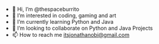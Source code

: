 - 👋 Hi, I’m @thespaceburrito
- 👀 I’m interested in coding, gaming and art
- 🌱 I’m currently learning Python and Java
- 💞️ I’m looking to collaborate on Python and Java Projects
- 📫 How to reach me itsjonathanobi@gmail.com

<!---
thespaceburrito/thespaceburrito is a ✨ special ✨ repository because its `README.md` (this file) appears on your GitHub profile.
You can click the Preview link to take a look at your changes.
--->
